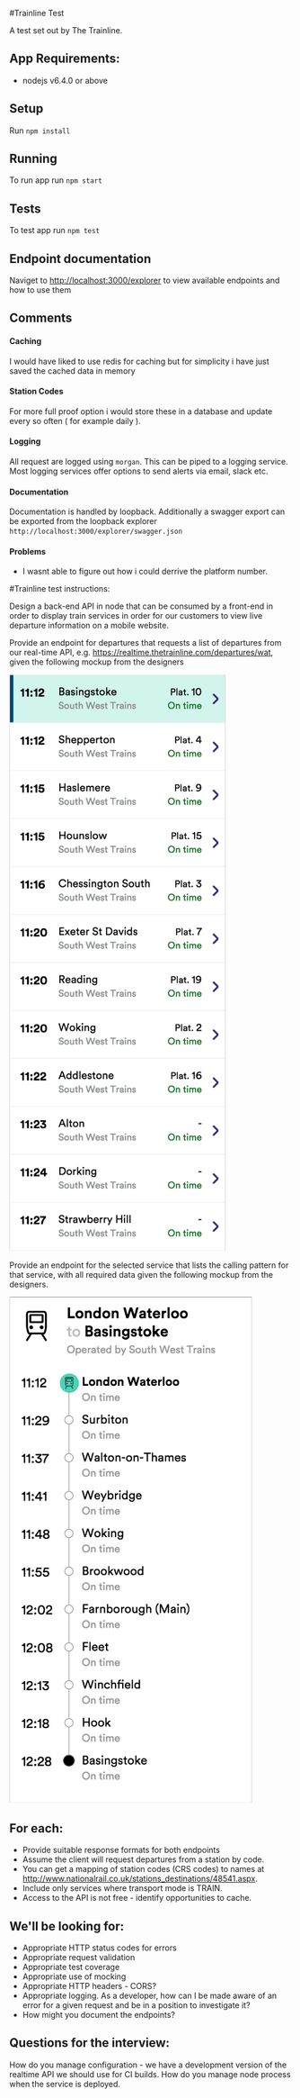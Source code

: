 #Trainline Test

A test set out by The Trainline.

## App Requirements:

 - nodejs v6.4.0 or above

## Setup

 Run `npm install`

## Running

  To run app run `npm start`

## Tests

  To test app run `npm test`

## Endpoint documentation

  Naviget to <a href="http://localhost:3000/explorer">http://localhost:3000/explorer</a> to view available endpoints and how to use them

## Comments

#### Caching
I would have liked to use redis for caching but for simplicity i have just saved the cached data in memory

#### Station Codes
For more full proof option i would store these in a database and update every so often ( for example daily ).

#### Logging
All request are logged using `morgan`. This can be piped to a logging service. Most logging services offer options to send alerts via email, slack etc.

#### Documentation
Documentation is handled by loopback. Additionally a swagger export can be exported from the loopback explorer `http://localhost:3000/explorer/swagger.json`

#### Problems
- I wasnt able to figure out how i could derrive the platform number.

#Trainline test instructions:

Design a back-end API in node that can be consumed by a front-end in order to display train services in order for our customers to view live departure information on a mobile website.

Provide an endpoint for departures that requests a list of departures from our real-time API, e.g. <a href="https://realtime.thetrainline.com/departures/wat">https://realtime.thetrainline.com/departures/wat</a>, given the following mockup from the designers

![List of departure services](list-of-departures-from.png "List of departure services")

Provide an endpoint for the selected service that lists the calling pattern for that service, with all required data given the following mockup from the designers.

![Calling pattern for a service](calling-pattern.png "Calling pattern for a service")

## For each:
- Provide suitable response formats for both endpoints
- Assume the client will request departures from a station by code.
- You can get a mapping of station codes (CRS codes) to names at http://www.nationalrail.co.uk/stations_destinations/48541.aspx.
- Include only services where transport mode is TRAIN.
- Access to the API is not free - identify opportunities to cache.

## We'll be looking for:
- Appropriate HTTP status codes for errors
- Appropriate request validation
- Appropriate test coverage
- Appropriate use of mocking
- Appropriate HTTP headers - CORS?
- Appropriate logging. As a developer, how can I be made aware of an error for a given request and be in a position to investigate it?
- How might you document the endpoints?

## Questions for the interview:
How do you manage configuration - we have a development version of the realtime API we should use for CI builds.
How do you manage node process when the service is deployed.